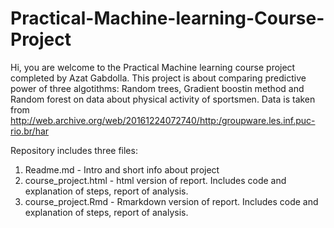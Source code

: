 # Practical-Machine-learning-Course-Project

Hi, you are welcome to the Practical Machine learning course project completed by Azat Gabdolla.
This project is about comparing predictive power of three algotithms: Random trees, Gradient boostin method and Random forest on data 
about physical activity of sportsmen. Data is taken from  http://web.archive.org/web/20161224072740/http:/groupware.les.inf.puc-rio.br/har

Repository includes three files:
1. Readme.md - Intro and short info about project
2. course_project.html - html version of report. Includes code and explanation of steps, report of analysis.
3. course_project.Rmd - Rmarkdown version of report. Includes code and explanation of steps, report of analysis.

